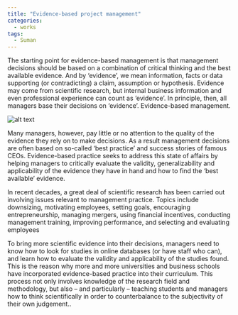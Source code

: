 ```yaml
---
title: "Evidence-based project management"
categories:
  - works
tags:
  - Suman
---
```


The starting point for evidence-based management is that management decisions should be based on a combination of critical thinking and the best available evidence. And by ‘evidence’, we mean information, facts or data supporting (or contradicting) a claim, assumption or hypothesis. Evidence may come from scientific research, but internal business information and even professional experience can count as ‘evidence’. In principle, then, all managers base their decisions on ‘evidence’.
Evidence-based management.

![alt text](https://suman71.github.io/assets/images/EBP.jpg "Evidence base project")

Many managers, however, pay little or no attention to the quality of the evidence they rely on to make decisions. As a result management decisions are often based on so-called ‘best practice’ and success stories of famous CEOs. Evidence-based practice seeks to address this state of affairs by helping managers to critically evaluate the validity, generalizability and applicability of the evidence they have in hand and how to find the ‘best available’ evidence. 

In recent decades, a great deal of scientific research has been carried out involving issues relevant to management practice. Topics include downsizing, motivating employees, setting goals, encouraging entrepreneurship, managing mergers, using financial incentives, conducting management training, improving performance, and selecting and evaluating employees

To bring more scientific evidence into their decisions, managers need to know how to look for studies in online databases (or have staff who can), and learn how to evaluate the validity and applicability of the studies found. This is the reason why more and more universities and business schools have incorporated evidence-based practice into their curriculum. This process not only involves knowledge of the research field and methodology, but also – and particularly – teaching students and managers how to think scientifically in order to counterbalance to the subjectivity of their own judgement.. 
